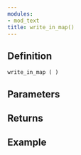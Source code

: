 ```yaml
---
modules:
- mod_text
title: write_in_map()
---
```


## Definition

    write_in_map ( )

## Parameters

## Returns

## Example

```
```
